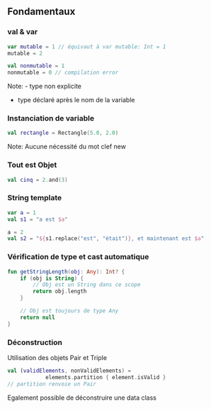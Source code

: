 ## Fondamentaux


### val & var

```kotlin
var mutable = 1 // équivaut à var mutable: Int = 1
mutable = 2

val nonmutable = 1
nonmutable = 0 // compilation error
```

Note: - type non explicite 
- type déclaré après le nom de la variable


### Instanciation de variable

```kotlin
val rectangle = Rectangle(5.0, 2.0) 
```
Note: Aucune nécessité du mot clef new


### Tout est Objet

```kotlin
val cinq = 2.and(3)
```


### String template

```kotlin
var a = 1
val s1 = "a est $a" 

a = 2
val s2 = "${s1.replace("est", "était")}, et maintenant est $a"
```


### Vérification de type et cast automatique

```kotlin
fun getStringLength(obj: Any): Int? {
    if (obj is String) {
        // Obj est un String dans ce scope
        return obj.length
    }

    // Obj est toujours de type Any
    return null
}
```


### Déconstruction
Utilisation des objets Pair et Triple <br>

```kotlin
val (validElements, nonValidElements) = 
            elements.partition { element.isValid }
// partition renvoie un Pair
```

Egalement possible de déconstruire une data class
